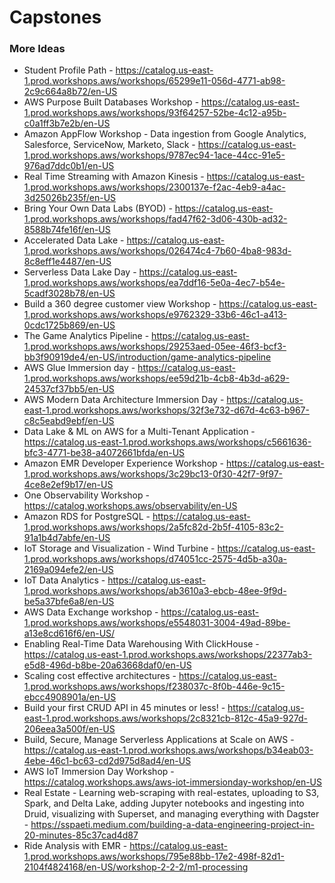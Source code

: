 # Capstones

### More Ideas

- Student Profile Path - https://catalog.us-east-1.prod.workshops.aws/workshops/65299e11-056d-4771-ab98-2c9c664a8b72/en-US
- AWS Purpose Built Databases Workshop - https://catalog.us-east-1.prod.workshops.aws/workshops/93f64257-52be-4c12-a95b-c0a1ff3b7e2b/en-US
- Amazon AppFlow Workshop - Data ingestion from Google Analytics, Salesforce, ServiceNow, Marketo, Slack - https://catalog.us-east-1.prod.workshops.aws/workshops/9787ec94-1ace-44cc-91e5-976ad7ddc0b1/en-US
- Real Time Streaming with Amazon Kinesis - https://catalog.us-east-1.prod.workshops.aws/workshops/2300137e-f2ac-4eb9-a4ac-3d25026b235f/en-US
- Bring Your Own Data Labs (BYOD) - https://catalog.us-east-1.prod.workshops.aws/workshops/fad47f62-3d06-430b-ad32-8588b74fe16f/en-US
- Accelerated Data Lake - https://catalog.us-east-1.prod.workshops.aws/workshops/026474c4-7b60-4ba8-983d-8c8eff1e4487/en-US
- Serverless Data Lake Day - https://catalog.us-east-1.prod.workshops.aws/workshops/ea7ddf16-5e0a-4ec7-b54e-5cadf3028b78/en-US
- Build a 360 degree customer view Workshop - https://catalog.us-east-1.prod.workshops.aws/workshops/e9762329-33b6-46c1-a413-0cdc1725b869/en-US
- The Game Analytics Pipeline - https://catalog.us-east-1.prod.workshops.aws/workshops/29253aed-05ee-46f3-bcf3-bb3f90919de4/en-US/introduction/game-analytics-pipeline
- AWS Glue Immersion day - https://catalog.us-east-1.prod.workshops.aws/workshops/ee59d21b-4cb8-4b3d-a629-24537cf37bb5/en-US
- AWS Modern Data Architecture Immersion Day - https://catalog.us-east-1.prod.workshops.aws/workshops/32f3e732-d67d-4c63-b967-c8c5eabd9ebf/en-US
- Data Lake & ML on AWS for a Multi-Tenant Application - https://catalog.us-east-1.prod.workshops.aws/workshops/c5661636-bfc3-4771-be38-a4072661bfda/en-US
- Amazon EMR Developer Experience Workshop - https://catalog.us-east-1.prod.workshops.aws/workshops/3c29bc13-0f30-42f7-9f97-4ce8e2ef9b17/en-US
- One Observability Workshop - https://catalog.workshops.aws/observability/en-US
- Amazon RDS for PostgreSQL - https://catalog.us-east-1.prod.workshops.aws/workshops/2a5fc82d-2b5f-4105-83c2-91a1b4d7abfe/en-US
- IoT Storage and Visualization - Wind Turbine - https://catalog.us-east-1.prod.workshops.aws/workshops/d74051cc-2575-4d5b-a30a-2169a094efe2/en-US
- IoT Data Analytics - https://catalog.us-east-1.prod.workshops.aws/workshops/ab3610a3-ebcb-48ee-9f9d-be5a37bfe6a8/en-US
- AWS Data Exchange workshop - https://catalog.us-east-1.prod.workshops.aws/workshops/e5548031-3004-49ad-89be-a13e8cd616f6/en-US/
- Enabling Real-Time Data Warehousing With ClickHouse - https://catalog.us-east-1.prod.workshops.aws/workshops/22377ab3-e5d8-496d-b8be-20a63668daf0/en-US
- Scaling cost effective architectures - https://catalog.us-east-1.prod.workshops.aws/workshops/f238037c-8f0b-446e-9c15-ebcc4908901a/en-US
- Build your first CRUD API in 45 minutes or less! - https://catalog.us-east-1.prod.workshops.aws/workshops/2c8321cb-812c-45a9-927d-206eea3a500f/en-US
- Build, Secure, Manage Serverless Applications at Scale on AWS - https://catalog.us-east-1.prod.workshops.aws/workshops/b34eab03-4ebe-46c1-bc63-cd2d975d8ad4/en-US
- AWS IoT Immersion Day Workshop - https://catalog.workshops.aws/aws-iot-immersionday-workshop/en-US
- Real Estate - Learning web-scraping with real-estates, uploading to S3, Spark, and Delta Lake, adding Jupyter notebooks and ingesting into Druid, visualizing with Superset, and managing everything with Dagster - https://sspaeti.medium.com/building-a-data-engineering-project-in-20-minutes-85c37cad4d87
- Ride Analysis with EMR - https://catalog.us-east-1.prod.workshops.aws/workshops/795e88bb-17e2-498f-82d1-2104f4824168/en-US/workshop-2-2-2/m1-processing

